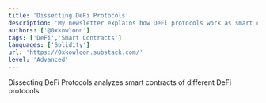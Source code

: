 ```yaml
---
title: 'Dissecting DeFi Protocols'
description: 'My newsletter explains how DeFi protocols work as smart contracts'
authors: ['@0xkowloon']
tags: ['DeFi','Smart Contracts']
languages: ['Solidity']
url: 'https://0xkowloon.substack.com/'
level: 'Advanced'
---
```


Dissecting DeFi Protocols analyzes smart contracts of different DeFi protocols.